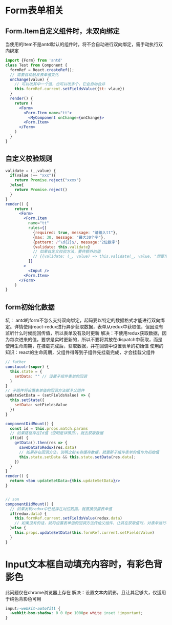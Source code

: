 # Form表单相关
## Form.Item自定义组件时，未双向绑定
当使用的Item不是antd默认的组件时，将不会自动进行双向绑定，需手动执行双向绑定
```jsx
import {Form} from 'antd'
class Test from Component {
  formRef = React.createRef();
  // 需要自动触发表单值变化
  onChange(value) {
    // 可以改其中一个值，也可以改多个，它会自动合并
    this.formRef.current.setFieldsValue({tt: vlaue})
  }
  render() {
    return (
      <Form>
        <Form.Item name="tt">
          <MyComponent onChange={onChange}>
        <Form.Item>
      </Form>
    )
  }
}
```

## 自定义校验规则
```jsx
validate = (_,value) {
  if(value !== "xxx"){
    return Promise.reject("xxxx")
  }else{
    return Promise.reject()
  }
}
render() {
    return (
      <Form>
        <Form.Item 
          name="tt" 
          rules={[
            {required: true, message: "请输入tt"},
            {max: 30, message: "最大30个字"},
            {pattern: /^\d{2}$/, message:"2位数字"}
            {validate: this.validate}
            // 如果自定义校验方法，要传额外的值
            // {{validate: (_, value) => this.validate(_, value, "想要传的值")}}
          ]}
        >
          <Input />
        <Form.Item>
      </Form>
    )
}
```
## form初始化数据
坑： antd的form不怎么支持双向绑定，起码要以特定的数据格式才能进行双向绑定。详情使用react-redux进行异步获取数据，表单从redux中获取值，但因没有监听什么时候能回传值，所以表单没有及时更新
解决：不使用redux获取数据，因为每次进来的值，要求是实时更新的，所以不要将其放在dispatch中获取，而是使用生命周期，在挂载完成后，获取数据，并在回调中设置表单的初始值
使用的知识：react的生命周期，父组件得等到子组件先挂载完成，才会挂载父组件
```jsx
// father
constucotr(super) {
  this.state = {
    setData: "" // 设置子组件表单的回调
  }
}
// 子组件将设置表单值的回调方法赋予父组件
updateSetData = (setFieldsValue) => {
  this.setState({
    setData: setFieldsValue
  })
}

componentDidMount() {
  const id = this.props.match.params
  // 如果路径存在Id值（说明是详情页），就去获取数据
  if(id) {
    getData().then(res => {
      saveDataToRedux(res.data)
      // 如果存在回调方法，说明之前未有缓存数据，就更新子组件表单的值作为初始值
      this.state.setData && this.state.setData(res.data);
    })
  }
}
render() {
  return <Son updateSetData={this.updateSetData}/>
}


// son
componentDidMount() {
  // 如果发现redux中已经存在对应数据，就直接设置表单值
  if(redux.data) {
    this.formRef.current.setFieldsValue(redux.data)
    // 如果没有的话，就将设置表单值的回调方法传给父组件，让其在获取值时，对表单进行初始化
  }else {
    this.props.updateSetData(this.formRef.current.setFieldsValue)
  }
}
```

# Input文本框自动填充内容时，有彩色背影色
此问题仅在chrome浏览器上存在
解决：设置文本内阴影，且让其足够大，仅适用于纯色背影色可用
```css
input:-webkit-autofill {
  -webkit-box-shadow: 0 0 0px 1000px white inset !important;
}
```